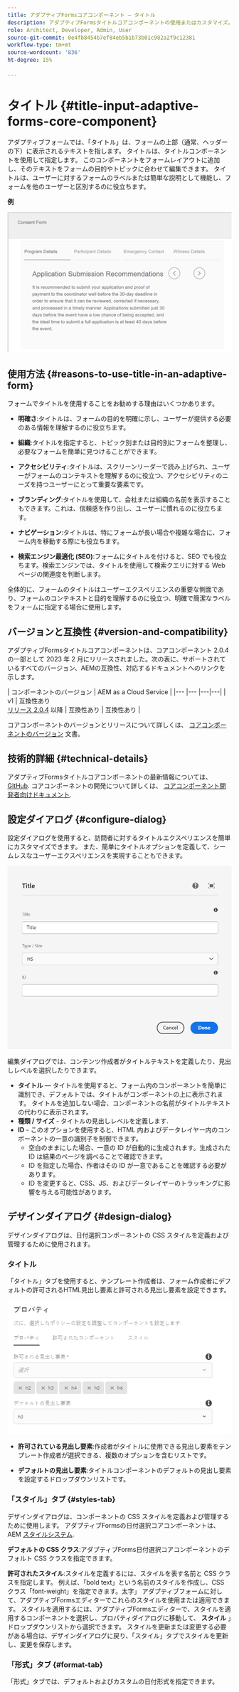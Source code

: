 ```yaml
---
title: アダプティブFormsコアコンポーネント — タイトル
description: アダプティブFormsタイトルコアコンポーネントの使用またはカスタマイズ。
role: Architect, Developer, Admin, User
source-git-commit: 0e4fb8454b7ef84eb5b1b73b01c982a2f9c12381
workflow-type: tm+mt
source-wordcount: '836'
ht-degree: 15%

---
```



# タイトル {#title-input-adaptive-forms-core-component}

アダプティブフォームでは、「タイトル」は、フォームの上部（通常、ヘッダーの下）に表示されるテキストを指します。 タイトルは、タイトルコンポーネントを使用して指定します。 このコンポーネントをフォームレイアウトに追加し、そのテキストをフォームの目的やトピックに合わせて編集できます。 タイトルは、ユーザーに対するフォームのラベルまたは簡単な説明として機能し、フォームを他のユーザーと区別するのに役立ちます。

**例**

![](/help/adaptive-forms/assets/title.png)

## 使用方法 {#reasons-to-use-title-in-an-adaptive-form}

フォームでタイトルを使用することをお勧めする理由はいくつかあります。

* **明確さ**:タイトルは、フォームの目的を明確に示し、ユーザーが提供する必要のある情報を理解するのに役立ちます。

* **組織**:タイトルを指定すると、トピック別または目的別にフォームを整理し、必要なフォームを簡単に見つけることができます。

* **アクセシビリティ**:タイトルは、スクリーンリーダーで読み上げられ、ユーザーがフォームのコンテキストを理解するのに役立つ、アクセシビリティのニーズを持つユーザーにとって重要な要素です。

* **ブランディング**:タイトルを使用して、会社または組織の名前を表示することもできます。これは、信頼感を作り出し、ユーザーに慣れるのに役立ちます。

* **ナビゲーション**:タイトルは、特にフォームが長い場合や複雑な場合に、フォーム内を移動する際にも役立ちます。

* **検索エンジン最適化 (SEO)**:フォームにタイトルを付けると、SEO でも役立ちます。検索エンジンでは、タイトルを使用して検索クエリに対する Web ページの関連度を判断します。

全体的に、フォームのタイトルはユーザーエクスペリエンスの重要な側面であり、フォームのコンテキストと目的を理解するのに役立つ、明確で簡潔なラベルをフォームに指定する場合に使用します。

## バージョンと互換性 {#version-and-compatibility}

アダプティブFormsタイトルコアコンポーネントは、コアコンポーネント 2.0.4 の一部として 2023 年 2 月にリリースされました。次の表に、サポートされているすべてのバージョン、AEMの互換性、対応するドキュメントへのリンクを示します。

| コンポーネントのバージョン | AEM as a Cloud Service |
|--- |--- |---|---|
| v1 | 互換性あり<br>[リリース 2.0.4](/help/versions.md) 以降 | 互換性あり | 互換性あり |

コアコンポーネントのバージョンとリリースについて詳しくは、 [コアコンポーネントのバージョン](/help/versions.md) 文書。

<!-- ## Sample Component Output {#sample-component-output}

To experience the Accordion Component as well as see examples of its configuration options as well as HTML and JSON output, visit the [Component Library](https://adobe.com/go/aem_cmp_library_accordion). -->


## 技術的詳細 {#technical-details}

アダプティブFormsタイトルコアコンポーネントの最新情報については、 [GitHub](https://github.com/adobe/aem-core-forms-components/tree/master/ui.af.apps/src/main/content/jcr_root/apps/core/fd/components/form/title/v1/title). コアコンポーネントの開発について詳しくは、 [コアコンポーネント開発者向けドキュメント](/help/developing/overview.md).

## 設定ダイアログ {#configure-dialog}

設定ダイアログを使用すると、訪問者に対するタイトルエクスペリエンスを簡単にカスタマイズできます。 また、簡単にタイトルオプションを定義して、シームレスなユーザーエクスペリエンスを実現することもできます。

![「基本」タブ](/help/adaptive-forms/assets/title_properties.png)

編集ダイアログでは、コンテンツ作成者がタイトルテキストを定義したり、見出しレベルを選択したりできます。

* **タイトル**  — タイトルを使用すると、フォーム内のコンポーネントを簡単に識別でき、デフォルトでは、タイトルがコンポーネントの上に表示されます。 タイトルを追加しない場合、コンポーネントの名前がタイトルテキストの代わりに表示されます。
* **種類 / サイズ** - タイトルの見出しレベルを定義します.
* **ID** - このオプションを使用すると、HTML 内およびデータレイヤー内のコンポーネントの一意の識別子を制御できます。
   * 空白のままにした場合、一意の ID が自動的に生成されます。生成された ID は結果のページを調べることで確認できます。
   * ID を指定した場合、作者はその ID が一意であることを確認する必要があります。
   * ID を変更すると、CSS、JS、およびデータレイヤーのトラッキングに影響を与える可能性があります。

## デザインダイアログ {#design-dialog}

デザインダイアログは、日付選択コンポーネントの CSS スタイルを定義および管理するために使用されます。

### タイトル

「タイトル」タブを使用すると、テンプレート作成者は、フォーム作成者にデフォルトの許可されるHTML見出し要素と許可される見出し要素を設定できます。

![デザインダイアログの「タイトル」タブ](/help/assets/accordion-design-properties.png)

* **許可されている見出し要素**:作成者がタイトルに使用できる見出し要素をテンプレート作成者が選択できる、複数のオプションを含むリストです。

* **デフォルトの見出し要素**:タイトルコンポーネントのデフォルトの見出し要素を設定するドロップダウンリストです。


### 「スタイル」タブ {#styles-tab}

デザインダイアログは、コンポーネントの CSS スタイルを定義および管理するために使用します。 アダプティブFormsの日付選択コアコンポーネントは、AEM [スタイルシステム](/help/get-started/authoring.md#component-styling).

**デフォルトの CSS クラス**:アダプティブForms日付選択コアコンポーネントのデフォルト CSS クラスを指定できます。

**許可されたスタイル**:スタイルを定義するには、スタイルを表す名前と CSS クラスを指定します。 例えば、「bold text」という名前のスタイルを作成し、CSS クラス「font-weight」を指定できます。太字」 アダプティブフォームに対して、アダプティブFormsエディターでこれらのスタイルを使用または適用できます。 スタイルを適用するには、アダプティブFormsエディターで、スタイルを適用するコンポーネントを選択し、プロパティダイアログに移動して、 **スタイル** 」ドロップダウンリストから選択できます。 スタイルを更新または変更する必要がある場合は、デザインダイアログに戻り、「スタイル」タブでスタイルを更新し、変更を保存します。

### 「形式」タブ {#format-tab}

「形式」タブでは、デフォルトおよびカスタムの日付形式を指定できます。

